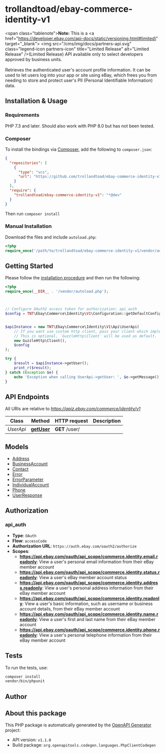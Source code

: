 # trollandtoad/ebay-commerce-identity-v1

<span class=\"tablenote\"><b>Note:</b> This is a <a href=\"https://developer.ebay.com/api-docs/static/versioning.html#limited\" target=\"_blank\"> <img src=\"/cms/img/docs/partners-api.svg\" class=\"legend-icon partners-icon\" title=\"Limited Release\"  alt=\"Limited Release\" />(Limited Release)</a> API available only to select developers approved by business units.</span><br /><br />Retrieves the authenticated user's account profile information. It can be used to let users log into your app or site using eBay, which frees you from needing to store and protect user's PII (Personal Identifiable Information) data.


## Installation & Usage

### Requirements

PHP 7.3 and later.
Should also work with PHP 8.0 but has not been tested.

### Composer

To install the bindings via [Composer](https://getcomposer.org/), add the following to `composer.json`:

```json
{
  "repositories": [
    {
      "type": "vcs",
      "url": "https://github.com/trollandtoad/ebay-commerce-identity-v1.git"
    }
  ],
  "require": {
    "trollandtoad/ebay-commerce-identity-v1": "*@dev"
  }
}
```

Then run `composer install`

### Manual Installation

Download the files and include `autoload.php`:

```php
<?php
require_once('/path/to/trollandtoad/ebay-commerce-identity-v1/vendor/autoload.php');
```

## Getting Started

Please follow the [installation procedure](#installation--usage) and then run the following:

```php
<?php
require_once(__DIR__ . '/vendor/autoload.php');



// Configure OAuth2 access token for authorization: api_auth
$config = TNT\Ebay\Commerce\Identity\V1\Configuration::getDefaultConfiguration()->setAccessToken('YOUR_ACCESS_TOKEN');


$apiInstance = new TNT\Ebay\Commerce\Identity\V1\Api\UserApi(
    // If you want use custom http client, pass your client which implements `GuzzleHttp\ClientInterface`.
    // This is optional, `GuzzleHttp\Client` will be used as default.
    new GuzzleHttp\Client(),
    $config
);

try {
    $result = $apiInstance->getUser();
    print_r($result);
} catch (Exception $e) {
    echo 'Exception when calling UserApi->getUser: ', $e->getMessage(), PHP_EOL;
}

```

## API Endpoints

All URIs are relative to *https://apiz.ebay.com/commerce/identity/v1*

Class | Method | HTTP request | Description
------------ | ------------- | ------------- | -------------
*UserApi* | [**getUser**](docs/Api/UserApi.md#getuser) | **GET** /user/ | 

## Models

- [Address](docs/Model/Address.md)
- [BusinessAccount](docs/Model/BusinessAccount.md)
- [Contact](docs/Model/Contact.md)
- [Error](docs/Model/Error.md)
- [ErrorParameter](docs/Model/ErrorParameter.md)
- [IndividualAccount](docs/Model/IndividualAccount.md)
- [Phone](docs/Model/Phone.md)
- [UserResponse](docs/Model/UserResponse.md)

## Authorization

### api_auth

- **Type**: `OAuth`
- **Flow**: `accessCode`
- **Authorization URL**: `https://auth.ebay.com/oauth2/authorize`
- **Scopes**: 
    - **https://api.ebay.com/oauth/api_scope/commerce.identity.email.readonly**: View a user's personal email information from their eBay member account
    - **https://api.ebay.com/oauth/api_scope/commerce.identity.status.readonly**: View a user's eBay member account status
    - **https://api.ebay.com/oauth/api_scope/commerce.identity.address.readonly**: View a user's personal address information from their eBay member account
    - **https://api.ebay.com/oauth/api_scope/commerce.identity.readonly**: View a user's basic information, such as username or business account details, from their eBay member account
    - **https://api.ebay.com/oauth/api_scope/commerce.identity.name.readonly**: View a user's first and last name from their eBay member account
    - **https://api.ebay.com/oauth/api_scope/commerce.identity.phone.readonly**: View a user's personal telephone information from their eBay member account

## Tests

To run the tests, use:

```bash
composer install
vendor/bin/phpunit
```

## Author



## About this package

This PHP package is automatically generated by the [OpenAPI Generator](https://openapi-generator.tech) project:

- API version: `v1.1.0`
- Build package: `org.openapitools.codegen.languages.PhpClientCodegen`

